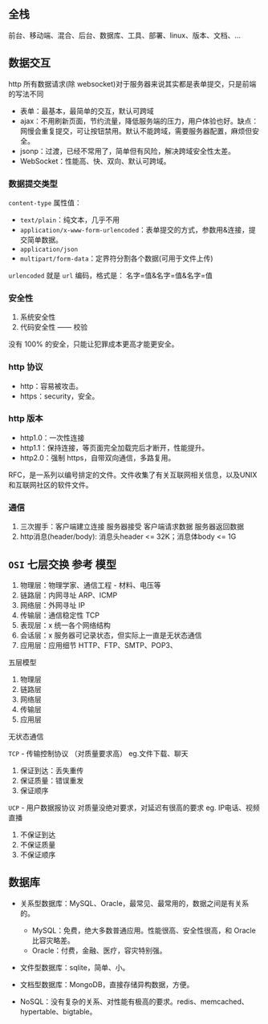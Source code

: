 ## 全栈

前台、移动端、混合、后台、数据库、工具、部署、linux、版本、文档、...

## 数据交互

http 所有数据请求(除 websocket)对于服务器来说其实都是表单提交，只是前端的写法不同

- 表单：最基本，最简单的交互，默认可跨域
- ajax：不用刷新页面，节约流量，降低服务端的压力，用户体验也好。缺点：网慢会重复提交，可让按钮禁用。默认不能跨域，需要服务器配置，麻烦但安全。
- jsonp：过渡，已经不常用了，简单但有风险，解决跨域安全性太差。
- WebSocket：性能高、快、双向、默认可跨域。

### 数据提交类型

`content-type` 属性值：

- `text/plain`：纯文本，几乎不用
- `application/x-www-form-urlencoded`：表单提交的方式，参数用&连接，提交简单数据。
- `application/json`
- `multipart/form-data`：定界符分割各个数据(可用于文件上传)

`urlencoded` 就是 `url` 编码，格式是： 名字=值&名字=值&名字=值

### 安全性

1. 系统安全性
2. 代码安全性 —— 校验

没有 100% 的安全，只能让犯罪成本更高才能更安全。

### http 协议

- http：容易被攻击。
- https：security，安全。

### http 版本

- http1.0：一次性连接
- http1.1：保持连接，等页面完全加载完后才断开，性能提升。
- http2.0：强制 https，自带双向通信，多路复用。

RFC，是一系列以编号排定的文件。文件收集了有关互联网相关信息，以及UNIX和互联网社区的软件文件。

### 通信

1. 三次握手：客户端建立连接  服务器接受  客户端请求数据  服务器返回数据
2. http消息(header/body): 消息头header <= 32K；消息体body <= 1G

## `OSI` 七层交换 参考 模型

1. 物理层：物理学家、通信工程 - 材料、电压等
2. 链路层：内网寻址     ARP、ICMP
3. 网络层：外网寻址     IP
4. 传输层：通信稳定性   TCP
5. 表现层：x 统一各个网络结构
6. 会话层：x 服务器可记录状态，但实际上一直是无状态通信
7. 应用层：应用细节     HTTP、FTP、SMTP、POP3、

五层模型
1. 物理层
2. 链路层
3. 网络层
4. 传输层
5. 应用层

无状态通信

`TCP` - 传输控制协议 （对质量要求高）  eg.文件下载、聊天

  1. 保证到达：丢失重传
  2. 保证质量：错误重发
  3. 保证顺序
  
`UCP` - 用户数据报协议  对质量没绝对要求，对延迟有很高的要求  eg. IP电话、视频直播

  1. 不保证到达
  2. 不保证质量
  3. 不保证顺序

## 数据库

- 关系型数据库：MySQL、Oracle，最常见、最常用的，数据之间是有关系的。
  - MySQL：免费，绝大多数普通应用。性能很高、安全性很高，和 Oracle 比容灾略差。
  - Oracle：付费，金融、医疗，容灾特别强。

- 文件型数据库：sqlite，简单、小。
- 文档型数据库：MongoDB，直接存储异构数据，方便。
- NoSQL：没有复杂的关系、对性能有极高的要求。redis、memcached、hypertable、bigtable。



